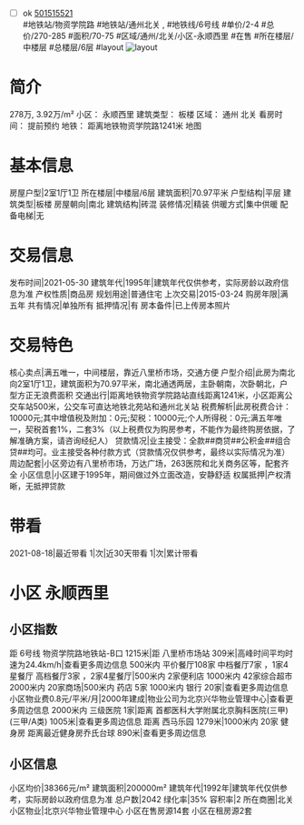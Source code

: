 - [ ] ok [501515521](https://bj.5i5j.com/ershoufang/501515521.html)  
 #地铁站/物资学院路 #地铁站/通州北关 ,  #地铁线/6号线
#单价/2-4 #总价/270-285 #面积/70-75   #区域/通州/北关/小区-永顺西里 #在售 #所在楼层/中楼层 #总楼层/6层 #layout 
![layout](http://image2a.5i5j.com/bdir/layout/257630.jpg_P5.jpg) 
# 简介 
 278万,  3.92万/m² 
小区： 永顺西里
建筑类型： 板楼
区域： 通州 北关
看房时间： 提前预约
地铁： 距离地铁物资学院路1241米 地图
# 基本信息 
 房屋户型|2室1厅1卫
所在楼层|中楼层/6层
建筑面积|70.97平米
户型结构|平层
建筑类型|板楼
房屋朝向|南北
建筑结构|砖混
装修情况|精装
供暖方式|集中供暖
配备电梯|无
# 交易信息 
 发布时间|2021-05-30
建筑年代|1995年|建筑年代仅供参考，实际房龄以政府信息为准
产权性质|商品房
规划用途|普通住宅
上次交易|2015-03-24
购房年限|满五年
共有情况|单独所有
抵押情况|有
房本备件|已上传房本照片
# 交易特色 
 核心卖点|满五唯一，中间楼层，靠近八里桥市场，交通方便
户型介绍|此房为南北向2室1厅1卫，建筑面积为70.97平米，南北通透两居，主卧朝南，次卧朝北，户型方正无浪费面积
交通出行|距离地铁物资学院路站直线距离1241米，小区距离公交车站500米，公交车可直达地铁北苑站和通州北关站
税费解析|此房税费合计：10000元;其中增值税及附加：0元;契税：10000元;个人所得税：0元;满五年唯一，契税首套1%，二套3%（以上税费仅为购房参考，不能作为最终购房依据，了解准确方案，请咨询经纪人）
贷款情况|业主接受：全款##商贷##公积金##组合贷##均可。业主接受各种付款方式（贷款情况仅供参考，最终以实际情况为准）
周边配套|小区旁边有八里桥市场，万达广场，263医院和北关商务区等，配套齐全
小区信息|小区建于1995年，期间做过外立面改造，安静舒适
权属抵押|产权清晰，无抵押贷款
# 带看 
 2021-08-18|最近带看	 1|次|近30天带看	 1|次|累计带看
# 小区 永顺西里
## 小区指数 
 距 6号线 物资学院路地铁站-B口 1215米|距 八里桥市场站 309米|高峰时间平均时速为24.4km/h|查看更多周边信息
500米内 平价餐厅108家
中档餐厅7家 ，1家4星餐厅
高档餐厅3家 ，2家4星餐厅|500米内 2家便利店
1000米内 42家综合超市
2000米内 20家商场|500米内 药店 5家
1000米内 银行 20家|查看更多周边信息
小区物业费0.8元/平米/月|2000年建成|物业公司为北京兴华物业管理中心|查看更多周边信息
2000米内 三级医院 1家|距离 首都医科大学附属北京胸科医院(三甲) (三甲/A类) 1005米|查看更多周边信息
距离 西马乐园 1279米|1000米内 20家 健身房
距离最近健身房乔氏台球 890米|查看更多周边信息
## 小区信息 
 小区均价|38366元/m²
建筑面积|200000m²
建筑年代|1992年|建筑年代仅供参考，实际房龄以政府信息为准
总户数|2042
绿化率|35%
容积率|2
所在商圈|北关
小区物业|北京兴华物业管理中心
小区在售房源14套
小区在租房源2套
